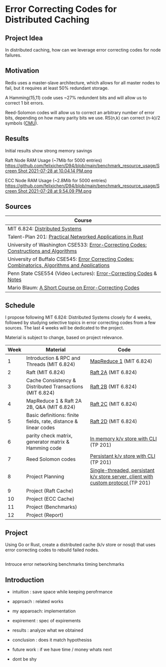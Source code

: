 # Error Correcting Codes for Distributed Caching

## Project Idea

In distributed caching, how can we leverage error correcting codes for node failures.

## Motivation

Redis uses a master-slave architecture, which allows for all master nodes to fail, but it requires at least 50% redundant storage.

A Hamming(15,11) code uses ~27% redundent bits and will allow us to correct 1 bit errors.

Reed-Solomon codes will allow us to correct an arbitrary number of error bits, depending on how many parity bits we use. RS(n,k) can correct (n-k)/2 symbols ([CMU](https://www.cs.cmu.edu/~guyb/realworld/reedsolomon/reed_solomon_codes.html)).

## Results
Initial results show strong memory savings

Raft Node RAM Usage (~7Mib for 5000 entries)
[https://github.com/felixjchen/D94/blob/main/benchmark_resource_usage/Screen Shot 2021-07-28 at 10.04.14 PM.png](https://github.com/felixjchen/D94/blob/main/benchmark_resource_usage/Screen%20Shot%202021-07-28%20at%2010.04.14%20PM.png)

ECC Node RAM Usage (~2.8Mib for 5000 entries)
[https://github.com/felixjchen/D94/blob/main/benchmark_resource_usage/Screen Shot 2021-07-28 at 9.54.09 PM.png](https://github.com/felixjchen/D94/blob/main/benchmark_resource_usage/Screen%20Shot%202021-07-28%20at%209.54.09%20PM.png)

## Sources

| Course                                                                                                                                                                    |
| ------------------------------------------------------------------------------------------------------------------------------------------------------------------------- |
| MIT 6.824: [Distributed Systems](https://pdos.csail.mit.edu/6.824/schedule.html)                                                                                          |
| Talent-Plan 201: [Practical Networked Applications in Rust](https://github.com/pingcap/talent-plan/tree/master/courses/rust)                                              |
| University of Washington CSE533: [Error-Correcting Codes: Constructions and Algorithms](https://courses.cs.washington.edu/courses/cse533/06au/)                           |
| University of Buffalo CSE545: [Error Correcting Codes: Combinatorics, Algorithms and Applications](https://cse.buffalo.edu/faculty/atri/courses/coding-theory/spr09.html) |
| Penn State CSE554 (Video Lectures): [Error-Correcting Codes](https://goo.gl/63Kc29) & [Notes](http://www.ee.psu.edu/viveck/EE564_s2016/)                                  |
| Mario Blaum: [A Short Course on Error-Correcting Codes](https://arxiv.org/abs/1908.09903)                                                                                 |

## Schedule

I propose following MIT 6.824: Distributed Systems closely for 4 weeks, followed by studying selective topics in error correcting codes from a few sources. The last 4 weeks will be dedicated to the project.

Material is subject to change, based on project relevance.

| Week | Material                                                                             | Code                                                                                                                                                                      |
| ---- | ------------------------------------------------------------------------------------ | ------------------------------------------------------------------------------------------------------------------------------------------------------------------------- |
| 1    | Introduction & RPC and Threads (MIT 6.824)                                           | [MapReduce 1](https://pdos.csail.mit.edu/6.824/labs/lab-mr.html) (MIT 6.824)                                                                                              |
| 2    | Raft (MIT 6.824)                                                                     | [Raft 2A](https://pdos.csail.mit.edu/6.824/labs/lab-raft.html) (MIT 6.824)                                                                                                |
| 3    | Cache Consistency & Distributed Transactions (MIT 6.824)                             | [Raft 2B](https://pdos.csail.mit.edu/6.824/labs/lab-raft.html) (MIT 6.824)                                                                                                |
| 4    | MapReduce 1 & Raft 2A 2B, Q&A (MIT 6.824)                                            | [Raft 2C](https://pdos.csail.mit.edu/6.824/labs/lab-raft.html) (MIT 6.824)                                                                                                |
| 5    | Basic definitions: finite fields, rate, distance & linear codes | [Raft 2D](https://pdos.csail.mit.edu/6.824/labs/lab-raft.html) (MIT 6.824)                                                                                                |
| 6    | parity check matrix, generator matrix & Hamming code                                      | [In memory k/v store with CLI](https://github.com/pingcap/talent-plan/tree/master/courses/rust/projects/project-1) (TP 201)                                               |
| 7    | Reed Solomon codes                                                         | [Persistant k/v store with CLI](https://github.com/pingcap/talent-plan/tree/master/courses/rust/projects/project-2) (TP 201)                                              |
| 8    | Project Planning                       | [Single-threaded, persistant k/v store server, client with custom protocol ](https://github.com/pingcap/talent-plan/tree/master/courses/rust/projects/project-3) (TP 201) |
| 9    | Project  (Raft Cache)                                                                            |                                                                                                                                                                           |
| 10   | Project  (ECC Cache)                                                                            |                                                                                                                                                                           |
| 11   | Project  (Benchmarks)                                                                            |                                                                                                                                                                           |
| 12   | Project  (Report)                                                                            |                                                                                                                                                                           |

## Project

Using Go or Rust, create a distributed cache (k/v store or nosql) that uses error correcting codes to rebuild failed nodes. 


## 
Introuce error
networking benchmarks
timing benchmarks

## Introduction
- intuition : save space while keeping perofrmance
- approach : related works 
- my apparoach: implementation
- expirement : spec of expirements
- results : analyze what we obtained
- conclusion : does it match hypothesiss
- future work : if we have time / money whats next

- dont be shy 
